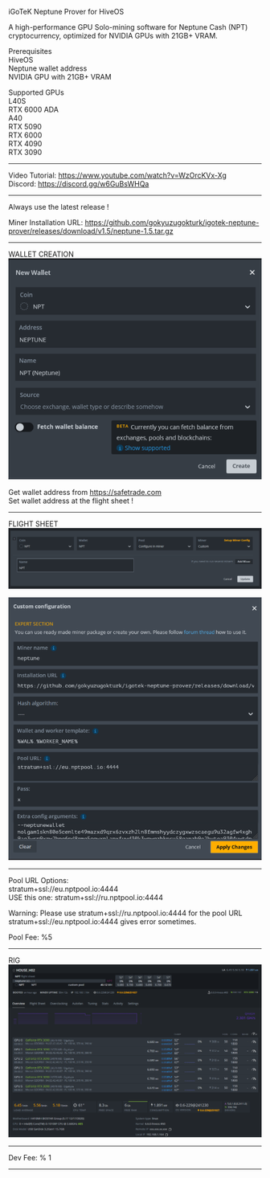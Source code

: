 iGoTeK Neptune Prover for HiveOS

A high-performance GPU Solo-mining software for Neptune Cash (NPT) cryptocurrency, optimized for NVIDIA GPUs with 21GB+ VRAM.

Prerequisites  
HiveOS  
Neptune wallet address  
NVIDIA GPU with 21GB+ VRAM

Supported GPUs  
L40S  
RTX 6000 ADA  
A40  
RTX 5090  
RTX 6000  
RTX 4090  
RTX 3090

*****

Video Tutorial: https://www.youtube.com/watch?v=WzOrcKVx-Xg  
Discord: https://discord.gg/w6GuBsWHQa

*****

Always use the latest release !

Miner Installation URL: https://github.com/gokyuzugokturk/igotek-neptune-prover/releases/download/v1.5/neptune-1.5.tar.gz

*****

WALLET CREATION    
![wallet](https://github.com/gokyuzugokturk/igotek-neptune-prover-hiveos/blob/main/img/001_wallet.png)

Get wallet address from https://safetrade.com  
Set wallet address at the flight sheet !

*****

FLIGHT SHEET  
![FLIGHTSHEETMAIN](https://github.com/gokyuzugokturk/igotek-neptune-prover-hiveos/blob/main/img/002_flight-sheet-main.png)

![FLIGHTSHEET](https://github.com/gokyuzugokturk/igotek-neptune-prover-hiveos/blob/main/img/003_flight-sheet.png)

*****

Pool URL Options:  
stratum+ssl://eu.nptpool.io:4444  
USE this one: stratum+ssl://ru.nptpool.io:4444

Warning:
Please use stratum+ssl://ru.nptpool.io:4444 for the pool URL
stratum+ssl://eu.nptpool.io:4444 gives error sometimes.

Pool Fee: %5

*****

RIG
![RIG](https://github.com/gokyuzugokturk/igotek-neptune-prover-hiveos/blob/main/img/004_rig.png)

*****

Dev Fee: % 1

*****
